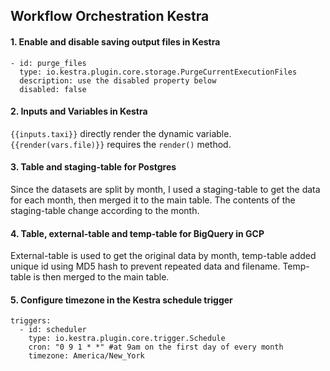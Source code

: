 ## Workflow Orchestration Kestra

#### 1. Enable and disable saving output files in Kestra
```
- id: purge_files
  type: io.kestra.plugin.core.storage.PurgeCurrentExecutionFiles
  description: use the disabled property below
  disabled: false
``` 


#### 2. Inputs and Variables in Kestra
`{{inputs.taxi}}` directly render the dynamic variable.
`{{render(vars.file)}}` requires the `render()` method.

#### 3. Table and staging-table for Postgres
Since the datasets are split by month, I used a staging-table to get the data for each month, then merged it to the main table. The contents of the staging-table change according to the month.

#### 4. Table, external-table and temp-table for BigQuery in GCP
External-table is used to get the original data by month, temp-table added unique id using MD5 hash  to prevent repeated data and filename. Temp-table is then merged to the main table.


#### 5. Configure timezone in the Kestra schedule trigger
```
triggers:
  - id: scheduler
    type: io.kestra.plugin.core.trigger.Schedule
    cron: "0 9 1 * *" #at 9am on the first day of every month
    timezone: America/New_York
```
